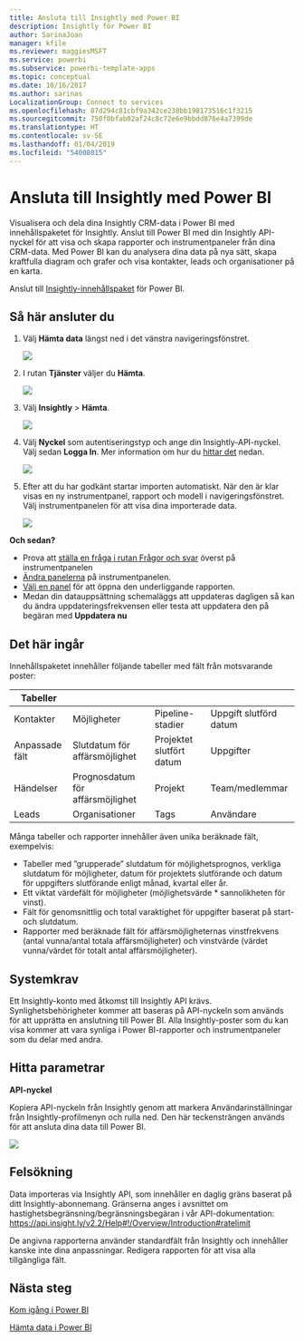 ```yaml
---
title: Ansluta till Insightly med Power BI
description: Insightly för Power BI
author: SarinaJoan
manager: kfile
ms.reviewer: maggiesMSFT
ms.service: powerbi
ms.subservice: powerbi-template-apps
ms.topic: conceptual
ms.date: 10/16/2017
ms.author: sarinas
LocalizationGroup: Connect to services
ms.openlocfilehash: 87d294c81cbf9a342ce238bb198173516c1f3215
ms.sourcegitcommit: 750f0bfab02af24c8c72e6e9bbdd876e4a7399de
ms.translationtype: HT
ms.contentlocale: sv-SE
ms.lasthandoff: 01/04/2019
ms.locfileid: "54008015"
---
```

# <a name="connect-to-insightly-with-power-bi"></a>Ansluta till Insightly med Power BI
Visualisera och dela dina Insightly CRM-data i Power BI med innehållspaketet för Insightly. Anslut till Power BI med din Insightly API-nyckel för att visa och skapa rapporter och instrumentpaneler från dina CRM-data. Med Power BI kan du analysera dina data på nya sätt, skapa kraftfulla diagram och grafer och visa kontakter, leads och organisationer på en karta.

Anslut till [Insightly-innehållspaket](https://app.powerbi.com/getdata/services/insightly) för Power BI.

## <a name="how-to-connect"></a>Så här ansluter du
1. Välj **Hämta data** längst ned i det vänstra navigeringsfönstret.
   
   ![](media/service-connect-to-insightly/getdata.png)
2. I rutan **Tjänster** väljer du **Hämta**.
   
   ![](media/service-connect-to-insightly/services.png)
3. Välj **Insightly** \> **Hämta**.
   
   ![](media/service-connect-to-insightly/insightly.png)
4. Välj **Nyckel** som autentiseringstyp och ange din Insightly-API-nyckel. Välj sedan **Logga In**. Mer information om hur du [hittar det](#FindingParams) nedan.
   
   ![](media/service-connect-to-insightly/creds.png)
5. Efter att du har godkänt startar importen automatiskt. När den är klar visas en ny instrumentpanel, rapport och modell i navigeringsfönstret. Välj instrumentpanelen för att visa dina importerade data.
   
     ![](media/service-connect-to-insightly/dashboard.png)

**Och sedan?**

* Prova att [ställa en fråga i rutan Frågor och svar](consumer/end-user-q-and-a.md) överst på instrumentpanelen
* [Ändra panelerna](service-dashboard-edit-tile.md) på instrumentpanelen.
* [Välj en panel](consumer/end-user-tiles.md) för att öppna den underliggande rapporten.
* Medan din datauppsättning schemaläggs att uppdateras dagligen så kan du ändra uppdateringsfrekvensen eller testa att uppdatera den på begäran med **Uppdatera nu**

## <a name="whats-included"></a>Det här ingår
Innehållspaketet innehåller följande tabeller med fält från motsvarande poster:

| Tabeller |  |  |  |
| --- | --- | --- | --- |
| Kontakter |Möjligheter |Pipeline-stadier |Uppgift slutförd datum |
| Anpassade fält |Slutdatum för affärsmöjlighet |Projektet slutfört datum |Uppgifter |
| Händelser |Prognosdatum för affärsmöjlighet |Projekt |Team/medlemmar |
| Leads |Organisationer |Tags |Användare |

Många tabeller och rapporter innehåller även unika beräknade fält, exempelvis:  

* Tabeller med ”grupperade” slutdatum för möjlighetsprognos, verkliga slutdatum för möjligheter, datum för projektets slutförande och datum för uppgifters slutförande enligt månad, kvartal eller år.  
* Ett viktat värdefält för möjligheter (möjlighetsvärde * sannolikheten för vinst).  
* Fält för genomsnittlig och total varaktighet för uppgifter baserat på start- och slutdatum.  
* Rapporter med beräknade fält för affärsmöjligheternas vinstfrekvens (antal vunna/antal totala affärsmöjligheter) och vinstvärde (värdet vunna/värdet för totalt antal affärsmöjligheter).  

## <a name="system-requirements"></a>Systemkrav
Ett Insightly-konto med åtkomst till Insightly API krävs. Synlighetsbehörigheter kommer att baseras på API-nyckeln som används för att upprätta en anslutning till Power BI. Alla Insightly-poster som du kan visa kommer att vara synliga i Power BI-rapporter och instrumentpaneler som du delar med andra.

<a name="FindingParams"></a>

## <a name="finding-parameters"></a>Hitta parametrar
**API-nyckel**

Kopiera API-nyckeln från Insightly genom att markera Användarinställningar från Insightly-profilmenyn och rulla ned. Den här teckensträngen används för att ansluta dina data till Power BI.

![](media/service-connect-to-insightly/findapi.png)

## <a name="troubleshooting"></a>Felsökning
Data importeras via Insightly API, som innehåller en daglig gräns baserat på ditt Insightly-abonnemang. Gränserna anges i avsnittet om hastighetsbegränsning/begränsningsbegäran i vår API-dokumentation: https://api.insight.ly/v2.2/Help#!/Overview/Introduction#ratelimit

De angivna rapporterna använder standardfält från Insightly och innehåller kanske inte dina anpassningar. Redigera rapporten för att visa alla tillgängliga fält.

## <a name="next-steps"></a>Nästa steg
[Kom igång i Power BI](service-get-started.md)

[Hämta data i Power BI](service-get-data.md)

